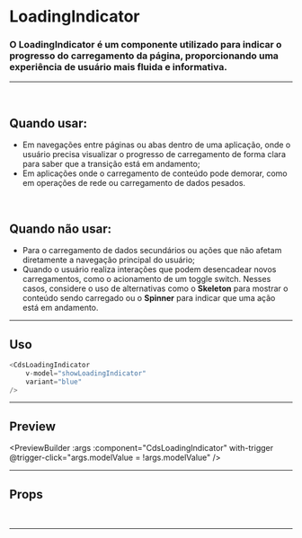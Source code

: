 # LoadingIndicator

### O LoadingIndicator é um componente utilizado para indicar o progresso do carregamento da página, proporcionando uma experiência de usuário mais fluida e informativa.
---
<br>

## Quando usar:
- Em navegações entre páginas ou abas dentro de uma aplicação, onde o usuário precisa visualizar o progresso de carregamento de forma clara para saber que a transição está em andamento;
- Em aplicações onde o carregamento de conteúdo pode demorar, como em operações de rede ou carregamento de dados pesados.

<br>

## Quando não usar:
- Para o carregamento de dados secundários ou ações que não afetam diretamente a navegação principal do usuário;
- Quando o usuário realiza interações que podem desencadear novos carregamentos, como o acionamento de um toggle switch. Nesses casos, considere o uso de alternativas como o **Skeleton** para mostrar o conteúdo sendo carregado ou o **Spinner** para indicar que uma ação está em andamento.

---

## Uso

```js
<CdsLoadingIndicator
	v-model="showLoadingIndicator"
	variant="blue"
/>
```

---

## Preview


<PreviewBuilder
	:args
	:component="CdsLoadingIndicator"
	with-trigger
	@trigger-click="args.modelValue = !args.modelValue"
/>

---

## Props

<APITable
	name="LoadingIndicator"
	section="props"
/>
<br>

---

<script setup>
import { ref } from 'vue';
import CdsLoadingIndicator from '@/components/LoadingIndicator.vue';

const args = ref({});
</script>
